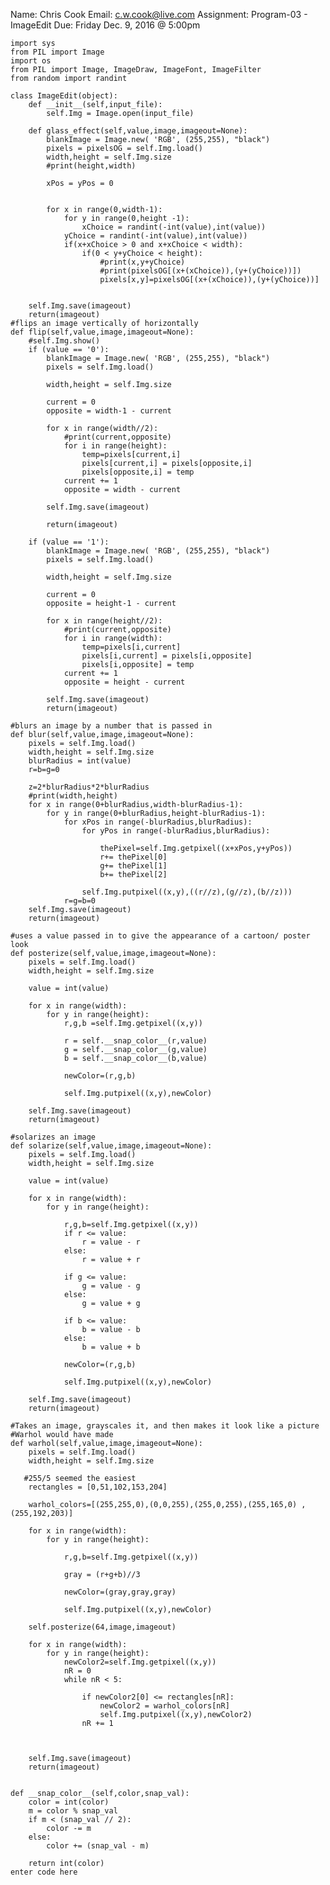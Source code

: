 

Name: Chris Cook
Email: c.w.cook@live.com
Assignment: Program-03 - ImageEdit
Due: Friday Dec. 9, 2016 @ 5:00pm


    import sys
    from PIL import Image
    import os
    from PIL import Image, ImageDraw, ImageFont, ImageFilter
    from random import randint
    
    class ImageEdit(object):
        def __init__(self,input_file):
            self.Img = Image.open(input_file)
        
        def glass_effect(self,value,image,imageout=None):
            blankImage = Image.new( 'RGB', (255,255), "black")
            pixels = pixelsOG = self.Img.load()
            width,height = self.Img.size  
            #print(height,width)		
            		
            xPos = yPos = 0
    		
    
            for x in range(0,width-1):
                for y in range(0,height -1):
                    xChoice = randint(-int(value),int(value))
                yChoice = randint(-int(value),int(value))
                if(x+xChoice > 0 and x+xChoice < width):
                    if(0 < y+yChoice < height):
                        #print(x,y+yChoice)
                        #print(pixelsOG[(x+(xChoice)),(y+(yChoice))])
                        pixels[x,y]=pixelsOG[(x+(xChoice)),(y+(yChoice))]
                        
           
        self.Img.save(imageout)
        return(imageout)
	#flips an image vertically of horizontally
    def flip(self,value,image,imageout=None):
        #self.Img.show()
        if (value == '0'):
            blankImage = Image.new( 'RGB', (255,255), "black")
            pixels = self.Img.load()
	
            width,height = self.Img.size
			
            current = 0
            opposite = width-1 - current	
			
            for x in range(width//2):
                #print(current,opposite)
                for i in range(height):
                    temp=pixels[current,i]
                    pixels[current,i] = pixels[opposite,i]
                    pixels[opposite,i] = temp
                current += 1
                opposite = width - current
        
            self.Img.save(imageout)
            
            return(imageout)
			
        if (value == '1'):
            blankImage = Image.new( 'RGB', (255,255), "black")
            pixels = self.Img.load()
	
            width,height = self.Img.size
			
            current = 0
            opposite = height-1 - current	
			
            for x in range(height//2):
                #print(current,opposite)
                for i in range(width):
                    temp=pixels[i,current]
                    pixels[i,current] = pixels[i,opposite]
                    pixels[i,opposite] = temp
                current += 1
                opposite = height - current
        
            self.Img.save(imageout)
            return(imageout)
		
	#blurs an image by a number that is passed in
    def blur(self,value,image,imageout=None):
        pixels = self.Img.load()
        width,height = self.Img.size     
        blurRadius = int(value)
        r=b=g=0
		
        z=2*blurRadius*2*blurRadius
        #print(width,height)
        for x in range(0+blurRadius,width-blurRadius-1):
            for y in range(0+blurRadius,height-blurRadius-1):
                for xPos in range(-blurRadius,blurRadius):
                    for yPos in range(-blurRadius,blurRadius):
                        
                        thePixel=self.Img.getpixel((x+xPos,y+yPos))
                        r+= thePixel[0]
                        g+= thePixel[1]
                        b+= thePixel[2]
			
                    self.Img.putpixel((x,y),((r//z),(g//z),(b//z)))
                r=g=b=0   
        self.Img.save(imageout)
        return(imageout)
        
	#uses a value passed in to give the appearance of a cartoon/ poster look
    def posterize(self,value,image,imageout=None):
        pixels = self.Img.load()
        width,height = self.Img.size
		
        value = int(value)
       
        for x in range(width):
            for y in range(height):
                r,g,b =self.Img.getpixel((x,y))
                
                r = self.__snap_color__(r,value)
                g = self.__snap_color__(g,value)
                b = self.__snap_color__(b,value)
				
                newColor=(r,g,b)
				
                self.Img.putpixel((x,y),newColor)
				
        self.Img.save(imageout)
        return(imageout)
        
	#solarizes an image 
    def solarize(self,value,image,imageout=None):
        pixels = self.Img.load()
        width,height = self.Img.size
		
        value = int(value)
		
        for x in range(width):
            for y in range(height):
                
                r,g,b=self.Img.getpixel((x,y))
                if r <= value:
                    r = value - r
                else: 
                    r = value + r
					
                if g <= value:
                    g = value - g
                else: 
                    g = value + g
					
                if b <= value:
                    b = value - b
                else: 
                    b = value + b
				
                newColor=(r,g,b)

                self.Img.putpixel((x,y),newColor)				
		
        self.Img.save(imageout)
        return(imageout)
        
	#Takes an image, grayscales it, and then makes it look like a picture 
	#Warhol would have made
    def warhol(self,value,image,imageout=None):
        pixels = self.Img.load()
        width,height = self.Img.size
       
	   #255/5 seemed the easiest
        rectangles = [0,51,102,153,204]
	
        warhol_colors=[(255,255,0),(0,0,255),(255,0,255),(255,165,0) ,(255,192,203)]
		
        for x in range(width):
            for y in range(height):
                
                r,g,b=self.Img.getpixel((x,y))
				
                gray = (r+g+b)//3
				
                newColor=(gray,gray,gray)

                self.Img.putpixel((x,y),newColor)
                    
        self.posterize(64,image,imageout)
				
        for x in range(width):
            for y in range(height):
                newColor2=self.Img.getpixel((x,y))
                nR = 0
                while nR < 5:
                    
                    if newColor2[0] <= rectangles[nR]:
                        newColor2 = warhol_colors[nR]
                        self.Img.putpixel((x,y),newColor2)
                    nR += 1
                        
        
        
        self.Img.save(imageout)
        return(imageout)

		
    def __snap_color__(self,color,snap_val):
        color = int(color)
        m = color % snap_val
        if m < (snap_val // 2):
            color -= m
        else:
            color += (snap_val - m)
                    
        return int(color)
    enter code here
